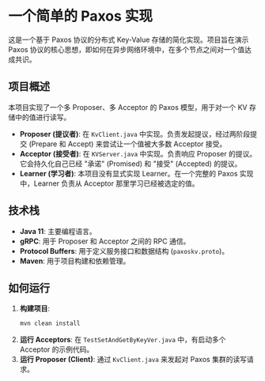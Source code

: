 # 一个简单的 Paxos 实现

这是一个基于 Paxos 协议的分布式 Key-Value 存储的简化实现。项目旨在演示 Paxos 协议的核心思想，即如何在异步网络环境中，在多个节点之间对一个值达成共识。

## 项目概述

本项目实现了一个多 Proposer、多 Acceptor 的 Paxos 模型，用于对一个 KV 存储中的值进行读写。

*   **Proposer (提议者)**: 在 `KvClient.java` 中实现。负责发起提议，经过两阶段提交 (Prepare 和 Accept) 来尝试让一个值被大多数 Acceptor 接受。
*   **Acceptor (接受者)**: 在 `KVServer.java` 中实现。负责响应 Proposer 的提议。它会持久化自己已经 "承诺" (Promised) 和 "接受" (Accepted) 的提议。
*   **Learner (学习者)**: 本项目没有显式实现 Learner。在一个完整的 Paxos 实现中，Learner 负责从 Acceptor 那里学习已经被选定的值。

## 技术栈

*   **Java 11**: 主要编程语言。
*   **gRPC**: 用于 Proposer 和 Acceptor 之间的 RPC 通信。
*   **Protocol Buffers**: 用于定义服务接口和数据结构 (`paxoskv.proto`)。
*   **Maven**: 用于项目构建和依赖管理。

## 如何运行

1.  **构建项目**:
    ```bash
    mvn clean install
    ```
2.  **运行 Acceptors**:
    在 `TestSetAndGetByKeyVer.java` 中，有启动多个 Acceptor 的示例代码。
3.  **运行 Proposer (Client)**:
    通过 `KvClient.java` 来发起对 Paxos 集群的读写请求。